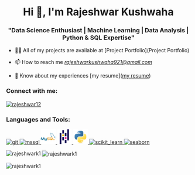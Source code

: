 <h1 align="center">Hi 👋, I'm Rajeshwar Kushwaha</h1>
<h3 align="center">"Data Science Enthusiast | Machine Learning | Data Analysis | Python & SQL Expertise"</h3>

- 👨‍💻 All of my projects are available at [Project Portfolio](Project Portfolio)

- 📫 How to reach me *rajeshwarkushwaha921@gmail.com*

- 📄 Know about my experiences [my resume]([my resume](https://github.com/Rajeshwark1/Rajeshwark1/blob/main/Rajeshwar%20Resume.pdf))

<h3 align="left">Connect with me:</h3>
<p align="left">
<a href="https://linkedin.com/in/rajeshwar12" target="blank"><img align="center" src="https://raw.githubusercontent.com/rahuldkjain/github-profile-readme-generator/master/src/images/icons/Social/linked-in-alt.svg" alt="rajeshwar12" height="30" width="40" /></a>
</p>

<h3 align="left">Languages and Tools:</h3>
<p align="left"> <a href="https://git-scm.com/" target="_blank" rel="noreferrer"> <img src="https://www.vectorlogo.zone/logos/git-scm/git-scm-icon.svg" alt="git" width="40" height="40"/> </a> <a href="https://www.microsoft.com/en-us/sql-server" target="_blank" rel="noreferrer"> <img src="https://www.svgrepo.com/show/303229/microsoft-sql-server-logo.svg" alt="mssql" width="40" height="40"/> </a> <a href="https://www.mysql.com/" target="_blank" rel="noreferrer"> <img src="https://raw.githubusercontent.com/devicons/devicon/master/icons/mysql/mysql-original-wordmark.svg" alt="mysql" width="40" height="40"/> </a> <a href="https://pandas.pydata.org/" target="_blank" rel="noreferrer"> <img src="https://raw.githubusercontent.com/devicons/devicon/2ae2a900d2f041da66e950e4d48052658d850630/icons/pandas/pandas-original.svg" alt="pandas" width="40" height="40"/> </a> <a href="https://www.python.org" target="_blank" rel="noreferrer"> <img src="https://raw.githubusercontent.com/devicons/devicon/master/icons/python/python-original.svg" alt="python" width="40" height="40"/> </a> <a href="https://scikit-learn.org/" target="_blank" rel="noreferrer"> <img src="https://upload.wikimedia.org/wikipedia/commons/0/05/Scikit_learn_logo_small.svg" alt="scikit_learn" width="40" height="40"/> </a> <a href="https://seaborn.pydata.org/" target="_blank" rel="noreferrer"> <img src="https://seaborn.pydata.org/_images/logo-mark-lightbg.svg" alt="seaborn" width="40" height="40"/> </a> </p>

<p><img align="left" src="https://github-readme-stats.vercel.app/api/top-langs?username=rajeshwark1&show_icons=true&locale=en&layout=compact" alt="rajeshwark1" /></p>

<p>&nbsp;<img align="center" src="https://github-readme-stats.vercel.app/api?username=rajeshwark1&show_icons=true&locale=en" alt="rajeshwark1" /></p>

<p><img align="center" src="https://github-readme-streak-stats.herokuapp.com/?user=rajeshwark1&" alt="rajeshwark1" /></p>
